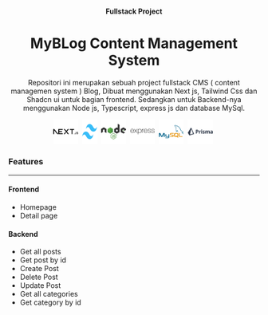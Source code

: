 <div align="center">
  <h4>Fullstack Project</h4>
  <h1>MyBLog Content Management System</h1>
  <p>Repositori ini merupakan sebuah project fullstack CMS ( content managemen system ) Blog, Dibuat menggunakan Next js, Tailwind Css dan Shadcn ui untuk bagian frontend. Sedangkan untuk Backend-nya menggunakan Node js, Typescript, express js dan database MySql.</p>
  <div>
    <img src="https://github.com/devicons/devicon/blob/master/icons/nextjs/nextjs-original-wordmark.svg" title="Next Js" alt="Next js" width="50" height="50"/>&nbsp;
    <img src="https://github.com/devicons/devicon/blob/master/icons/tailwindcss/tailwindcss-original.svg" title="Next Js" alt="Next js" width="30" height="50"/>&nbsp;
    <img src="https://github.com/devicons/devicon/blob/master/icons/nodejs/nodejs-original-wordmark.svg" title="node js" alt="node js" width="50" height="50"/>&nbsp;
    <img src="https://github.com/devicons/devicon/blob/master/icons/express/express-original-wordmark.svg" title="express js" alt="express js" width="50" height="50"/>&nbsp;
    <img src="https://github.com/devicons/devicon/blob/master/icons/mysql/mysql-original-wordmark.svg" title="my sql db" alt="mySql" width="50" height="50"/>&nbsp;
    <img src="https://github.com/devicons/devicon/blob/master/icons/prisma/prisma-original-wordmark.svg" title="prisma" alt="prisma" width="50" height="50"/>&nbsp;
</div>
</div>

### Features
---
#### Frontend
  - Homepage
  - Detail page
#### Backend
  - Get all posts
  - Get post by id
  - Create Post
  - Delete Post
  - Update Post
  - Get all categories
  - Get category by id
